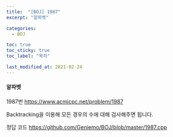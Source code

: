 ```yaml
---
title:  "[BOJ] 1987"
excerpt: "알파벳"

categories:
  - BOJ

toc: true
toc_sticky: true
toc_label: "목차"

last_modified_at: 2021-02-24
---
```


#### 알파벳

1987번 <https://www.acmicpc.net/problem/1987>

Backtracking을 이용해 모든 경우의 수에 대해 검사해주면 됩니다.

정답 코드 <https://github.com/Geniemo/BOJ/blob/master/1987.cpp>